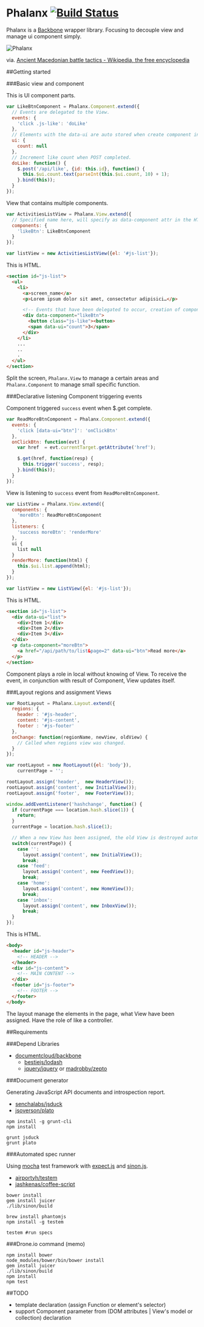 Phalanx [![Build Status](https://drone.io/github.com/ahomu/Phalanx/status.png)](https://drone.io/github.com/ahomu/Phalanx/latest)
====

Phalanx is a [Backbone](https://github.com/documentcloud/backbone) wrapper library. Focusing to decouple view and manage ui component simply.

![Phalanx](http://upload.wikimedia.org/wikipedia/commons/3/32/Phalanx.png)

via. [Ancient Macedonian battle tactics - Wikipedia, the free encyclopedia](http://en.wikipedia.org/wiki/Ancient_Macedonian_battle_tactics "Ancient Macedonian battle tactics - Wikipedia, the free encyclopedia")

##Getting started

###Basic view and component

This is UI component parts.

```js
var LikeBtnComponent = Phalanx.Component.extend({
  // Events are delegated to the View.
  events: {
    'click .js-like': 'doLike'
  },
  // Elements with the data-ui are auto stored when create component instance.
  ui: {
    count: null
  },
  // Increment like count when POST completed.
  doLike: function() {
    $.post('/api/like', {id: this.id}, function() {
      this.$ui.count.text(parseInt(this.$ui.count, 10) + 1);
    }.bind(this));
  }
});
```

View that contains multiple components.

```js
var ActivitiesListView = Phalanx.View.extend({
  // Specified name here, will specify as data-component attr in the HTML.
  components: {
    'likeBtn': LikeBtnComponent
  }
});

var listView = new ActivitiesListView({el: '#js-list'});
```

This is HTML.

```html
<section id="js-list">
  <ul>
    <li>
      <a>screen_name</a>
      <p>Lorem ipsum dolor sit amet, consectetur adipisici…</p>

      <!-- Events that have been delegated to occur, creation of component is delayed. -->
      <div data-component="likeBtn">      
        <button class="js-like"><button>
        <span data-ui="count">3</span>
      </div>
    </li>
    ...
    ..
    .
  </ul>
</section>
```

Split the screen, `Phalanx.View` to manage a certain areas and `Phalanx.Component` to manage small specific function.

###Declarative listening Component triggering events

Component triggered `success` event when $.get complete.

```js
var ReadMoreBtnComponent = Phalanx.Component.extend({
  events: {
    'click [data-ui="btn"]': 'onClickBtn'
  },
  onClickBtn: function(evt) {
    var href  = evt.currentTarget.getAttribute('href');

    $.get(href, function(resp) {
      this.trigger('success', resp);
    }.bind(this));
  }
});
```

View is listening to `success` event from `ReadMoreBtnComponent`.

```js
var ListView = Phalanx.View.extend({
  components: {
    'moreBtn': ReadMoreBtnComponent
  },
  listeners: {
    'success moreBtn': 'renderMore'
  },
  ui {
    list null
  }
  renderMore: function(html) {
    this.$ui.list.append(html);
  }
});

var listView = new ListView({el: '#js-list'});
```

This is HTML.

```html
<section id="js-list">
  <div data-ui="list">
    <div>Item 1</div>
    <div>Item 2</div>
    <div>Item 3</div>
  </div>
  <p data-component="moreBtn">
    <a href="/api/path/to/list&page=2" data-ui="btn">Read more</a>
  </p>
</section>
```

Component plays a role in local without knowing of View. To receive the event, in conjunction with result of Component, View updates itself.

###Layout regions and assignment Views

```js
var RootLayout = Phalanx.Layout.extend({
  regions: {
    header : '#js-header',
    content: '#js-content',
    footer : '#js-footer'
  },
  onChange: function(regionName, newView, oldView) {
    // Called when regions view was changed.
  }
});

var rootLayout = new RootLayout({el: 'body'}),
    currentPage = '';

rootLayout.assign('header',  new HeaderView());
rootLayout.assign('content', new InitialView());
rootLayout.assign('footer',  new FooterView());

window.addEventListener('hashchange', function() {
  if (currentPage === location.hash.slice(1)) {
    return;
  }
  currentPage = location.hash.slice(1);

  // When a new View has been assigned, the old View is destroyed automatically.
  switch(currentPage)) {
    case '':
      layout.assign('content', new InitialView());
      break;
    case 'feed':
      layout.assign('content', new FeedView());
      break;
    case 'home':
      layout.assign('content', new HomeView());
      break;
    case 'inbox':
      layout.assign('content', new InboxView());
      break;
  }
});

```

This is HTML.

```html
<body>
  <header id="js-header">
    <!-- HEADER -->
  </header>
  <div id="js-content">
    <!-- MAIN CONTENT -->
  </div>
  <footer id="js-footer">
    <!-- FOOTER -->
  </footer>
</body>
```

The layout manage the elements in the page, what View have been assigned. Have the role of like a controller.

##Requirements

###Depend Libraries

- [documentcloud/backbone](https://github.com/documentcloud/backbone "documentcloud/backbone · GitHub")
  - [bestiejs/lodash](https://github.com/bestiejs/lodash "bestiejs/lodash · GitHub")
  - [jquery/jquery](https://github.com/jquery/jquery "jquery/jquery · GitHub") or [madrobby/zepto](https://github.com/madrobby/zepto "madrobby/zepto · GitHub")

###Document generator

Generating JavaScript API documents and introspection report.

- [senchalabs/jsduck](https://github.com/senchalabs/jsduck "senchalabs/jsduck · GitHub")
- [jsoverson/plato](https://github.com/jsoverson/plato "jsoverson/plato · GitHub")

```
npm install -g grunt-cli
npm install

grunt jsduck
grunt plato
```

###Automated spec runner

Using [mocha](http://visionmedia.github.io/mocha/) test framework with [expect.js](https://github.com/LearnBoost/expect.js/) and [sinon.js](http://sinonjs.org/).

- [airportyh/testem](https://github.com/airportyh/testem "airportyh/testem · GitHub")
- [jashkenas/coffee-script](https://github.com/jashkenas/coffee-script "jashkenas/coffee-script · GitHub")

```
bower install
gem install juicer
./lib/sinon/build

brew install phantomjs
npm install -g testem

testem #run specs
```

###Drone.io command (memo)

```
npm install bower
node_modules/bower/bin/bower install
gem install juicer
./lib/sinon/build
npm install
npm test
```

##TODO

- template declaration (assign Function or element's selector)
- support Component parameter from (DOM attributes | View's model or collection) declaration